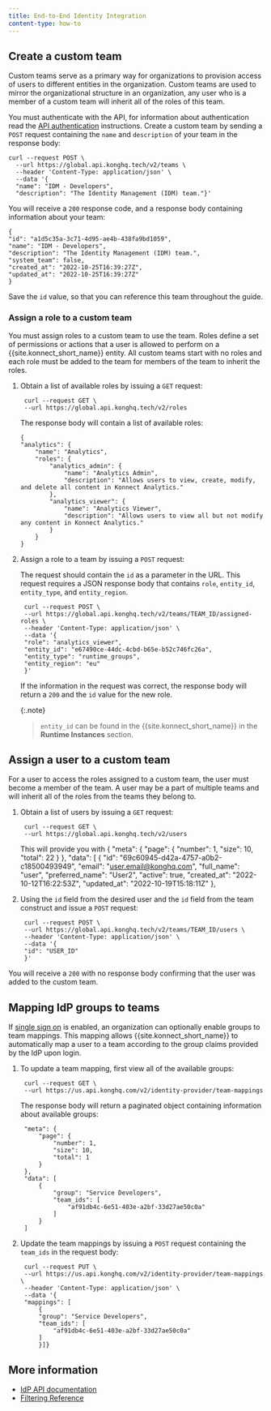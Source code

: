```yaml
---
title: End-to-End Identity Integration
content-type: how-to
---
```



## Create a custom team

Custom teams serve as a primary way for organizations to provision access of users to different entities in the organization. Custom teams are used to mirror the organizational structure in an organization, any user who is a member of a custom team will inherit all of the roles of this team.

You must authenticate with the API, for information about authentication read the [API authentication](/konnect/api/index/#authentication) instructions.
Create a custom team by sending a `POST` request containing the `name` and `description` of your team in the response body: 
```
curl --request POST \
  --url https://global.api.konghq.tech/v2/teams \
  --header 'Content-Type: application/json' \
  --data '{
  "name": "IDM - Developers",
  "description": "The Identity Management (IDM) team."}'
```

You will receive a `200` response code, and a response body containing information about your team: 

```
{
"id": "a1d5c35a-3c71-4d95-ae4b-438fa9bd1059",
"name": "IDM - Developers",
"description": "The Identity Management (IDM) team.",
"system_team": false,
"created_at": "2022-10-25T16:39:27Z",
"updated_at": "2022-10-25T16:39:27Z"
}
```

Save the `id` value, so that you can reference this team throughout the guide.


### Assign a role to a custom team

You must assign roles to a custom team to use the team. Roles define a set of permissions or actions that a user is allowed to perform on a {{site.konnect_short_name}} entity. All custom teams start with no roles and each role must be added to the team for members of the team to inherit the roles. 

1. Obtain a list of available roles by issuing a `GET` request:

        curl --request GET \
        --url https://global.api.konghq.tech/v2/roles

   The response body will contain a list of available roles: 

    ```
    {
	"analytics": {
		"name": "Analytics",
		"roles": {
			"analytics_admin": {
				"name": "Analytics Admin",
				"description": "Allows users to view, create, modify, and delete all content in Konnect Analytics."
			},
			"analytics_viewer": {
				"name": "Analytics Viewer",
				"description": "Allows users to view all but not modify any content in Konnect Analytics."
			}
		}
	}
    ```

2. Assign a role to a team by issuing  a `POST` request:
    
    The request should contain the `id` as a parameter in the URL. This request requires a JSON response body that contains `role`, `entity_id`, `entity_type`, and `entity_region`. 

        curl --request POST \
        --url https://global.api.konghq.tech/v2/teams/TEAM_ID/assigned-roles \
        --header 'Content-Type: application/json' \
        --data '{
        "role": "analytics_viewer",
        "entity_id": "e67490ce-44dc-4cbd-b65e-b52c746fc26a",
        "entity_type": "runtime_groups",
        "entity_region": "eu"
        }'
    If the information in the request was correct, the response body will return a `200` and the `id` value for the new role. 

    {:.note}
    > `entity_id` can be found in the {{site.konnect_short_name}} in the **Runtime Instances** section. 

## Assign a user to a custom team

For a user to access the roles assigned to a custom team, the user must become a member of the team. A user may be a part of multiple teams and will inherit all of the roles from the teams they belong to.

1. Obtain a list of users by issuing a `GET` request:

        curl --request GET \
        --url https://global.api.konghq.tech/v2/users
    This will provide you with 
    {
	"meta": {
		"page": {
			"number": 1,
			"size": 10,
			"total": 22
		}
	},
	"data": [
		{
			"id": "69c60945-d42a-4757-a0b2-c18500493949",
			"email": "user.email@konghq.com",
			"full_name": "user",
			"preferred_name": "User2",
			"active": true,
			"created_at": "2022-10-12T16:22:53Z",
			"updated_at": "2022-10-19T15:18:11Z"
		},

2. Using the `id` field from the desired user and the `id` field from the team construct and issue a `POST` request: 

        curl --request POST \
        --url https://global.api.konghq.tech/v2/teams/TEAM_ID/users \
        --header 'Content-Type: application/json' \
        --data '{
        "id": "USER_ID"
        }'

You will receive a `200` with no response body confirming that the user was added to the custom team. 


## Mapping IdP groups to teams

If [single sign on](/konnect/org-management/okta-idp/) is enabled, an organization can optionally enable groups to team mappings. This mapping allows {{site.konnect_short_name}} to automatically map a user to a team according to the group claims provided by the IdP upon login.

1. To update a team mapping, first view all of the available groups:  

        curl --request GET \
        --url https://us.api.konghq.com/v2/identity-provider/team-mappings

    The response body will return a paginated object containing information about available groups:

        
            
        "meta": {
            "page": {
                "number": 1,
                "size": 10,
                "total": 1
            }
        },
        "data": [
            {
                "group": "Service Developers",
                "team_ids": [
                    "af91db4c-6e51-403e-a2bf-33d27ae50c0a"
                ]
            }
        ]
        
2. Update the team mappings by issuing a `POST` request containing the `team_ids` in the request body: 

        curl --request PUT \
        --url https://us.api.konghq.com/v2/identity-provider/team-mappings \
        --header 'Content-Type: application/json' \
        --data '{
        "mappings": [
            {
            "group": "Service Developers",
            "team_ids": [
                "af91db4c-6e51-403e-a2bf-33d27ae50c0a"
            ]
            }]}

## More information

* [IdP API documentation](/konnect/identity-management-api)
* [Filtering Reference](/konnect/api/filtering/)